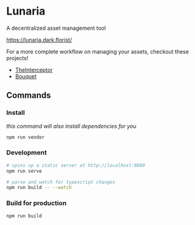 # Lunaria

A decentralized asset management tool

https://lunaria.dark.florist/

For a more complete workflow on managing your assets, checkout these projects!

- [TheInterceptor](https://github.com/DarkFlorist/TheInterceptor)
- [Bouquet](https://github.com/DarkFlorist/bouquet)

## Commands

### Install

_this command will also install dependencies for you_

```bash
npm run vendor
```

### Development

```bash
# spins up a static server at http://localhost:8080
npm run serve

# parse and watch for typescript changes
npm run build -- --watch
```

### Build for production

```bash
npm run build
```
